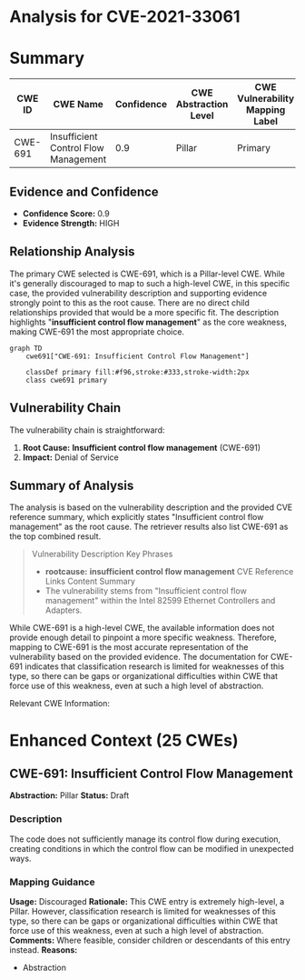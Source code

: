 # Analysis for CVE-2021-33061

# Summary
| CWE ID | CWE Name | Confidence | CWE Abstraction Level | CWE Vulnerability Mapping Label | CWE-Vulnerability Mapping Notes |
|---|---|---|---|---|---|
| CWE-691 | Insufficient Control Flow Management | 0.9 | Pillar | Primary | Discouraged |

## Evidence and Confidence

*   **Confidence Score:** 0.9
*   **Evidence Strength:** HIGH

## Relationship Analysis
The primary CWE selected is CWE-691, which is a Pillar-level CWE. While it's generally discouraged to map to such a high-level CWE, in this specific case, the provided vulnerability description and supporting evidence strongly point to this as the root cause. There are no direct child relationships provided that would be a more specific fit. The description highlights "**insufficient control flow management**" as the core weakness, making CWE-691 the most appropriate choice.

```mermaid
graph TD
    cwe691["CWE-691: Insufficient Control Flow Management"]
    
    classDef primary fill:#f96,stroke:#333,stroke-width:2px
    class cwe691 primary
```

## Vulnerability Chain
The vulnerability chain is straightforward:
1.  **Root Cause:** **Insufficient control flow management** (CWE-691)
2.  **Impact:** Denial of Service

## Summary of Analysis
The analysis is based on the vulnerability description and the provided CVE reference summary, which explicitly states "Insufficient control flow management" as the root cause. The retriever results also list CWE-691 as the top combined result.

> Vulnerability Description Key Phrases
> - **rootcause:** **insufficient control flow management**
> CVE Reference Links Content Summary
> -   The vulnerability stems from "Insufficient control flow management" within the Intel 82599 Ethernet Controllers and Adapters.

While CWE-691 is a high-level CWE, the available information does not provide enough detail to pinpoint a more specific weakness. Therefore, mapping to CWE-691 is the most accurate representation of the vulnerability based on the provided evidence. The documentation for CWE-691 indicates that classification research is limited for weaknesses of this type, so there can be gaps or organizational difficulties within CWE that force use of this weakness, even at such a high level of abstraction.

Relevant CWE Information:

# Enhanced Context (25 CWEs)

## CWE-691: Insufficient Control Flow Management
**Abstraction:** Pillar
**Status:** Draft

### Description
The code does not sufficiently manage its control flow during execution, creating conditions in which the control flow can be modified in unexpected ways.

### Mapping Guidance
**Usage:** Discouraged
**Rationale:** This CWE entry is extremely high-level, a Pillar. However, classification research is limited for weaknesses of this type, so there can be gaps or organizational difficulties within CWE that force use of this weakness, even at such a high level of abstraction.
**Comments:** Where feasible, consider children or descendants of this entry instead.
**Reasons:**
- Abstraction